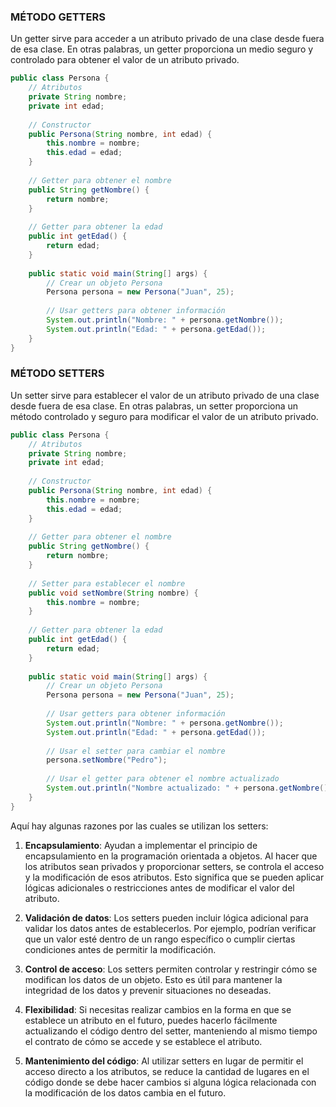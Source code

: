 ### MÉTODO GETTERS
Un getter sirve para acceder a un atributo privado de una clase desde fuera de esa clase. En otras palabras, un getter proporciona un medio seguro y controlado para obtener el valor de un atributo privado.
```java
public class Persona {
    // Atributos
    private String nombre;
    private int edad;
    
    // Constructor
    public Persona(String nombre, int edad) {
        this.nombre = nombre;
        this.edad = edad;
    }
    
    // Getter para obtener el nombre
    public String getNombre() {
        return nombre;
    }
    
    // Getter para obtener la edad
    public int getEdad() {
        return edad;
    }
    
    public static void main(String[] args) {
        // Crear un objeto Persona
        Persona persona = new Persona("Juan", 25);
        
        // Usar getters para obtener información
        System.out.println("Nombre: " + persona.getNombre());
        System.out.println("Edad: " + persona.getEdad());
    }
}
```
### MÉTODO SETTERS
Un setter sirve para establecer el valor de un atributo privado de una clase desde fuera de esa clase. En otras palabras, un setter proporciona un método controlado y seguro para modificar el valor de un atributo privado.

```java
public class Persona {
    // Atributos
    private String nombre;
    private int edad;
    
    // Constructor
    public Persona(String nombre, int edad) {
        this.nombre = nombre;
        this.edad = edad;
    }
    
    // Getter para obtener el nombre
    public String getNombre() {
        return nombre;
    }
    
    // Setter para establecer el nombre
    public void setNombre(String nombre) {
        this.nombre = nombre;
    }
    
    // Getter para obtener la edad
    public int getEdad() {
        return edad;
    }
    
    public static void main(String[] args) {
        // Crear un objeto Persona
        Persona persona = new Persona("Juan", 25);
        
        // Usar getters para obtener información
        System.out.println("Nombre: " + persona.getNombre());
        System.out.println("Edad: " + persona.getEdad());
        
        // Usar el setter para cambiar el nombre
        persona.setNombre("Pedro");
        
        // Usar el getter para obtener el nombre actualizado
        System.out.println("Nombre actualizado: " + persona.getNombre());
    }
}
```

Aquí hay algunas razones por las cuales se utilizan los setters:

1. **Encapsulamiento**: Ayudan a implementar el principio de encapsulamiento en la programación orientada a objetos. Al hacer que los atributos sean privados y proporcionar setters, se controla el acceso y la modificación de esos atributos. Esto significa que se pueden aplicar lógicas adicionales o restricciones antes de modificar el valor del atributo.
    
2. **Validación de datos**: Los setters pueden incluir lógica adicional para validar los datos antes de establecerlos. Por ejemplo, podrían verificar que un valor esté dentro de un rango específico o cumplir ciertas condiciones antes de permitir la modificación.
    
3. **Control de acceso**: Los setters permiten controlar y restringir cómo se modifican los datos de un objeto. Esto es útil para mantener la integridad de los datos y prevenir situaciones no deseadas.
    
4. **Flexibilidad**: Si necesitas realizar cambios en la forma en que se establece un atributo en el futuro, puedes hacerlo fácilmente actualizando el código dentro del setter, manteniendo al mismo tiempo el contrato de cómo se accede y se establece el atributo.
    
5. **Mantenimiento del código**: Al utilizar setters en lugar de permitir el acceso directo a los atributos, se reduce la cantidad de lugares en el código donde se debe hacer cambios si alguna lógica relacionada con la modificación de los datos cambia en el futuro.